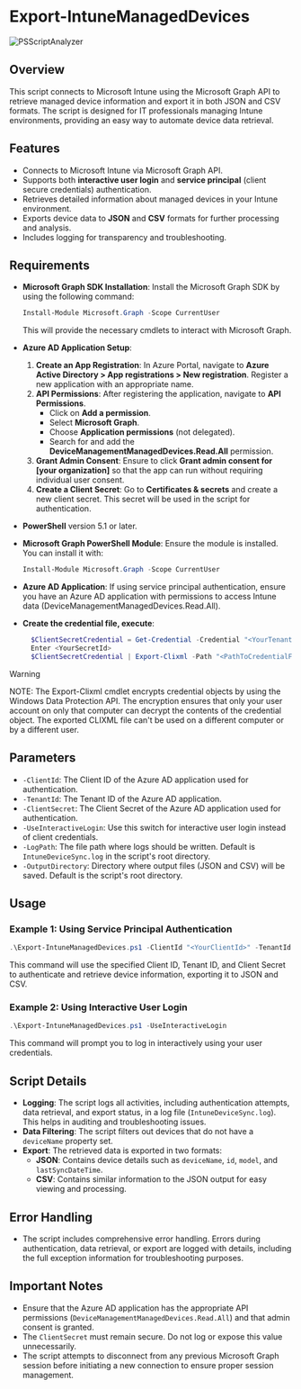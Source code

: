 # Export-IntuneManagedDevices

![PSScriptAnalyzer](https://github.com/tim-atkinson/IntuneDeviceExport/actions/workflows/ci-workflow-psscriptanalyzer.yml/badge.svg)

## Overview
This script connects to Microsoft Intune using the Microsoft Graph API to retrieve managed device information and export it in both JSON and CSV formats. The script is designed for IT professionals managing Intune environments, providing an easy way to automate device data retrieval.

## Features
- Connects to Microsoft Intune via Microsoft Graph API.
- Supports both **interactive user login** and **service principal** (client secure credentials) authentication.
- Retrieves detailed information about managed devices in your Intune environment.
- Exports device data to **JSON** and **CSV** formats for further processing and analysis.
- Includes logging for transparency and troubleshooting.

## Requirements
- **Microsoft Graph SDK Installation**: Install the Microsoft Graph SDK by using the following command:
  ```powershell
  Install-Module Microsoft.Graph -Scope CurrentUser
  ```
  This will provide the necessary cmdlets to interact with Microsoft Graph.
- **Azure AD Application Setup**:
  1. **Create an App Registration**: In Azure Portal, navigate to **Azure Active Directory > App registrations > New registration**. Register a new application with an appropriate name.
  2. **API Permissions**: After registering the application, navigate to **API Permissions**.
     - Click on **Add a permission**.
     - Select **Microsoft Graph**.
     - Choose **Application permissions** (not delegated).
     - Search for and add the **DeviceManagementManagedDevices.Read.All** permission.
  3. **Grant Admin Consent**: Ensure to click **Grant admin consent for [your organization]** so that the app can run without requiring individual user consent.
  4. **Create a Client Secret**: Go to **Certificates & secrets** and create a new client secret. This secret will be used in the script for authentication.
- **PowerShell** version 5.1 or later.
- **Microsoft Graph PowerShell Module**: Ensure the module is installed. You can install it with:
  ```powershell
  Install-Module Microsoft.Graph -Scope CurrentUser
  ```
- **Azure AD Application**: If using service principal authentication, ensure you have an Azure AD application with permissions to access Intune data (DeviceManagementManagedDevices.Read.All).

- **Create the credential file, execute**:
  ```powershell
    $ClientSecretCredential = Get-Credential -Credential "<YourTenantId>"
    Enter <YourSecretId>
    $ClientSecretCredential | Export-Clixml -Path "<PathToCredentialFile>"
  ```
> [!WARNING]
> NOTE: The Export-Clixml cmdlet encrypts credential objects by using the Windows Data Protection API. The encryption ensures that only your user account on only that computer can decrypt the contents of the credential object. The exported CLIXML file can't be used on a different computer or by a different user.

## Parameters
- `-ClientId`: The Client ID of the Azure AD application used for authentication.
- `-TenantId`: The Tenant ID of the Azure AD application.
- `-ClientSecret`: The Client Secret of the Azure AD application used for authentication.
- `-UseInteractiveLogin`: Use this switch for interactive user login instead of client credentials.
- `-LogPath`: The file path where logs should be written. Default is `IntuneDeviceSync.log` in the script's root directory.
- `-OutputDirectory`: Directory where output files (JSON and CSV) will be saved. Default is the script's root directory.

## Usage

### Example 1: Using Service Principal Authentication
```powershell
.\Export-IntuneManagedDevices.ps1 -ClientId "<YourClientId>" -TenantId "<YourTenantId>" -ClientSecret "<YourClientSecret>"
```
This command will use the specified Client ID, Tenant ID, and Client Secret to authenticate and retrieve device information, exporting it to JSON and CSV.

### Example 2: Using Interactive User Login
```powershell
.\Export-IntuneManagedDevices.ps1 -UseInteractiveLogin
```
This command will prompt you to log in interactively using your user credentials.

## Script Details
- **Logging**: The script logs all activities, including authentication attempts, data retrieval, and export status, in a log file (`IntuneDeviceSync.log`). This helps in auditing and troubleshooting issues.
- **Data Filtering**: The script filters out devices that do not have a `deviceName` property set.
- **Export**: The retrieved data is exported in two formats:
  - **JSON**: Contains device details such as `deviceName`, `id`, `model`, and `lastSyncDateTime`.
  - **CSV**: Contains similar information to the JSON output for easy viewing and processing.

## Error Handling
- The script includes comprehensive error handling. Errors during authentication, data retrieval, or export are logged with details, including the full exception information for troubleshooting purposes.

## Important Notes
- Ensure that the Azure AD application has the appropriate API permissions (`DeviceManagementManagedDevices.Read.All`) and that admin consent is granted.
- The `ClientSecret` must remain secure. Do not log or expose this value unnecessarily.
- The script attempts to disconnect from any previous Microsoft Graph session before initiating a new connection to ensure proper session management.

